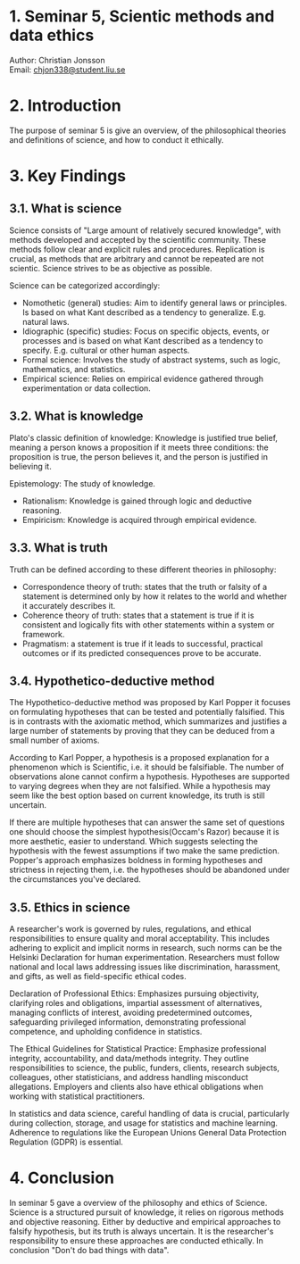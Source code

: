 # 1. Seminar 5, Scientic methods and data ethics
Author: Christian Jonsson <br>
Email: chjon338@student.liu.se
 
# 2. Introduction 
The purpose of seminar 5 is give an overview, of the philosophical theories and definitions of science, and how to conduct it ethically.
 
# 3. Key Findings
## 3.1. What is science
Science consists of "Large amount of relatively secured knowledge", with methods developed and accepted by the scientific community. These methods follow clear and explicit rules and procedures. Replication is crucial, as methods that are arbitrary and cannot be repeated are not scientic. Science strives to be as objective as possible.

Science can be categorized accordingly: 
- Nomothetic (general) studies: Aim to identify general laws or principles. Is based on what Kant described as a tendency to generalize. E.g. natural laws.
- Idiographic (specific) studies: Focus on specific objects, events, or processes and is based on what Kant described as a tendency to specify. E.g. cultural or other human aspects.
- Formal science: Involves the study of abstract systems, such as logic, mathematics, and statistics.
- Empirical science: Relies on empirical evidence gathered through experimentation or data collection.

## 3.2. What is knowledge 
Plato's classic definition of knowledge: Knowledge is justified true belief, meaning a person knows a proposition if it meets three conditions: the proposition is true, the person believes it, and the person is justified in believing it.

Epistemology: The study of knowledge.
- Rationalism: Knowledge is gained through logic and deductive reasoning.
- Empiricism: Knowledge is acquired through empirical evidence.

## 3.3. What is truth 
Truth can be defined according to these different theories in philosophy: 
- Correspondence theory of truth: states that the truth or falsity of a statement is determined only by how it relates to the world and whether it accurately describes it.
- Coherence theory of truth: states that a statement is true if it is consistent and logically fits with other statements within a system or framework.
- Pragmatism: a statement is true if it leads to successful, practical outcomes or if its predicted consequences prove to be accurate.

## 3.4. Hypothetico-deductive method
The Hypothetico-deductive method was proposed by Karl Popper it focuses on formulating hypotheses that can be tested and potentially falsified. This is in contrasts with the axiomatic method, which summarizes and justifies a large number of statements by proving that they can be deduced from a small number of axioms.

According to Karl Popper, a hypothesis is a proposed explanation for a phenomenon which is Scientific, i.e. it should be falsifiable. The number of observations alone cannot confirm a hypothesis. Hypotheses are supported to varying degrees when they are not falsified. While a hypothesis may seem like the best option based on current knowledge, its truth is still uncertain.

If there are multiple hypotheses that can answer the same set of questions one should choose the simplest hypothesis(Occam's Razor) because it is more aesthetic, easier to understand. Which suggests selecting the hypothesis with the fewest assumptions if two make the same prediction. Popper's approach emphasizes boldness in forming hypotheses and strictness in rejecting them, i.e. the hypotheses should be abandoned under the circumstances you've declared.

## 3.5. Ethics in science
A researcher's work is governed by rules, regulations, and ethical responsibilities to ensure quality and moral acceptability. This includes adhering to explicit and implicit norms in research, such norms can be the Helsinki Declaration for human experimentation. Researchers must follow national and local laws addressing issues like discrimination, harassment, and gifts, as well as field-specific ethical codes.

Declaration of Professional Ethics:
Emphasizes pursuing objectivity, clarifying roles and obligations, impartial assessment of alternatives, managing conflicts of interest, avoiding predetermined outcomes, safeguarding privileged information, demonstrating professional competence, and upholding confidence in statistics.

The Ethical Guidelines for Statistical Practice:
Emphasize professional integrity, accountability, and data/methods integrity. They outline responsibilities to science, the public, funders, clients, research subjects, colleagues, other statisticians, and address handling misconduct allegations. Employers and clients also have ethical obligations when working with statistical practitioners.

In statistics and data science, careful handling of data is crucial, particularly during collection, storage, and usage for statistics and machine learning. Adherence to regulations like the European Unions General Data Protection Regulation (GDPR) is essential.

# 4. Conclusion 
In seminar 5 gave a overview of the philosophy and ethics of Science. Science is a structured pursuit of knowledge, it relies on rigorous methods and objective reasoning. Either by deductive and empirical approaches to falsify hypothesis, but its truth is always uncertain. It is the researcher's responsibility to ensure these approaches are conducted ethically. In conclusion "Don't do bad things with data".